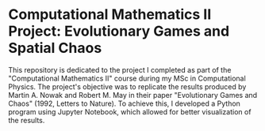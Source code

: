 # Computational Mathematics II Project: Evolutionary Games and Spatial Chaos
This repository is dedicated to the project I completed as part of the "Computational Mathematics II" course during my MSc in Computational Physics. The project's objective was to replicate the results produced by Martin A. Nowak and Robert M. May in their paper "Evolutionary Games and Chaos" (1992, Letters to Nature). To achieve this, I developed a Python program using Jupyter Notebook, which allowed for better visualization of the results.
